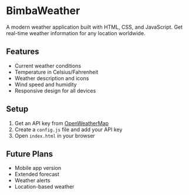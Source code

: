 # BimbaWeather

A modern weather application built with HTML, CSS, and JavaScript. Get real-time weather information for any location worldwide.

## Features
- Current weather conditions
- Temperature in Celsius/Fahrenheit
- Weather description and icons
- Wind speed and humidity
- Responsive design for all devices

## Setup
1. Get an API key from [OpenWeatherMap](https://openweathermap.org/api)
2. Create a `config.js` file and add your API key
3. Open `index.html` in your browser

## Future Plans
- Mobile app version
- Extended forecast
- Weather alerts
- Location-based weather
